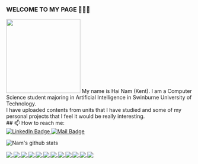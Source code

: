 ### WELCOME TO MY PAGE 👋👋👋
<img src="https://giphy.com/gifs/animation-animated-gif-xTiTnxpQ3ghPiB2Hp6" width="200" />
My name is Hai Nam (Kent). I am a Computer Science student majoring in Artificial Intelligence in Swinburne University of Technology.
<br>
I have uploaded contents from units that I have studied and some of my personal projects that I feel it would be really interesting.
<br>
## 📫 How to reach me:

<div id="badges">
  <a href="https://www.linkedin.com/in/hai-nam-ngo-b71978231/">
    <img src="https://img.shields.io/badge/LinkedIn-blue?style=for-the-badge&logo=linkedin&logoColor=white" alt="LinkedIn Badge"/>
  </a>
  <a href="mailto:ngohainnam@gmail.com">
    <img src="https://img.shields.io/badge/Mail-red?style=for-the-badge&logo=gmail&logoColor=white" alt="Mail Badge"/>
  </a>
</div>
  
![Nam's github stats](https://github-readme-stats-git-masterrstaa-rickstaa.vercel.app/api?username=ngohainnam&show_icons=true&theme=tokyonight&hide=contribs,prs,issues)

<a href="https://github.com/ngohainnam/Diploma-of-IT">
  <img align="center" src="https://github-readme-stats.vercel.app/api/pin/?username=ngohainnam&repo=Diploma-of-IT&theme=radical" />
</a>    

<a href="https://github.com/ngohainnam/Bachelor-of-Computer-Science">
  <img align="center" src="https://github-readme-stats.vercel.app/api/pin/?username=ngohainnam&repo=Bachelor-of-Computer-Science&theme=merko" />
</a>

<!-- Upload other box for school units-->
<a href="https://github.com/ngohainnam/COS10007-Developing-Technical-Software">
  <img align="center" src="https://github-readme-stats.vercel.app/api/pin/?username=ngohainnam&repo=COS10007-Developing-Technical-Software&theme=gruvbox" />
</a>    

<a href="https://github.com/ngohainnam/COS10024-Web-Development">
  <img align="center" src="https://github-readme-stats.vercel.app/api/pin/?username=ngohainnam&repo=COS10024-Web-Development&theme=dark" />
</a>

<a href="https://github.com/ngohainnam/COS10023-Computer-and-Logic-Essentials">
  <img align="center" src="https://github-readme-stats.vercel.app/api/pin/?username=ngohainnam&repo=COS10023-Computer-and-Logic-Essentials&theme=onedark" />
</a>    

<a href="https://github.com/ngohainnam/COS10004-Computer-Systems">
  <img align="center" src="https://github-readme-stats.vercel.app/api/pin/?username=ngohainnam&repo=COS10004-Computer-Systems&theme=cobalt" />
</a>

<a href="https://github.com/ngohainnam/INF10004-Database-Analysis-and-Design">
  <img align="center" src="https://github-readme-stats.vercel.app/api/pin/?username=ngohainnam&repo=INF10004-Database-Analysis-and-Design&theme=synthwave" />
</a>  

<a href="https://github.com/ngohainnam/COS10008-Foundations-of-Technical-Programming">
  <img align="center" src="https://github-readme-stats.vercel.app/api/pin/?username=ngohainnam&repo=COS10008-Foundations-of-Technical-Programming&theme=highcontrast" />
</a>

<a href="https://github.com/ngohainnam/COS20007-Object-Oriented-Programming">
  <img align="center" src="https://github-readme-stats.vercel.app/api/pin/?username=ngohainnam&repo=COS20007-Object-Oriented-Programming&theme=dracula" />
</a>  

<a href="https://github.com/ngohainnam/TNE60006-Networks-and-Switching">
  <img align="center" src="https://github-readme-stats.vercel.app/api/pin/?username=ngohainnam&repo=TNE60006-Networks-and-Switching&theme=radical" />
</a>  

<a href="https://github.com/ngohainnam/COS20019-Cloud-Computing-Architecture">
  <img align="center" src="https://github-readme-stats.vercel.app/api/pin/?username=ngohainnam&repo=COS20019-Cloud-Computing-Architecture&theme=merko" />
</a>

<a href="https://github.com/ngohainnam/OOP-Program-Game-Alien-Blaster">
  <img align="center" src="https://github-readme-stats.vercel.app/api/pin/?username=ngohainnam&repo=OOP-Program-Game-Alien-Blaster&theme=gruvbox" />
</a>

